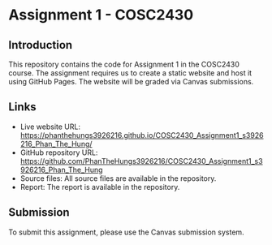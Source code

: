 # Assignment 1 - COSC2430

## Introduction
This repository contains the code for Assignment 1 in the COSC2430 course. The assignment requires us to create a static website and host it using GitHub Pages. The website will be graded via Canvas submissions.

## Links
- Live website URL: https://phanthehungs3926216.github.io/COSC2430_Assignment1_s3926216_Phan_The_Hung/
- GitHub repository URL: https://github.com/PhanTheHungs3926216/COSC2430_Assignment1_s3926216_Phan_The_Hung
- Source files: All source files are available in the repository.
- Report: The report is available in the repository.

## Submission
To submit this assignment, please use the Canvas submission system.


